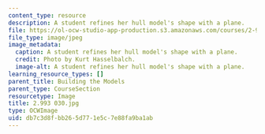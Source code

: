 ```yaml
---
content_type: resource
description: A student refines her hull model's shape with a plane.
file: https://ol-ocw-studio-app-production.s3.amazonaws.com/courses/2-993-special-topics-in-mechanical-engineering-the-art-and-science-of-boat-design-january-iap-2007/db7c3d8fbb265d771e5c7e88fa9ba1ab_2993030.jpg
file_type: image/jpeg
image_metadata:
  caption: A student refines her hull model's shape with a plane.
  credit: Photo by Kurt Hasselbalch.
  image-alt: A student refines her hull model's shape with a plane.
learning_resource_types: []
parent_title: Building the Models
parent_type: CourseSection
resourcetype: Image
title: 2.993 030.jpg
type: OCWImage
uid: db7c3d8f-bb26-5d77-1e5c-7e88fa9ba1ab
---
```

